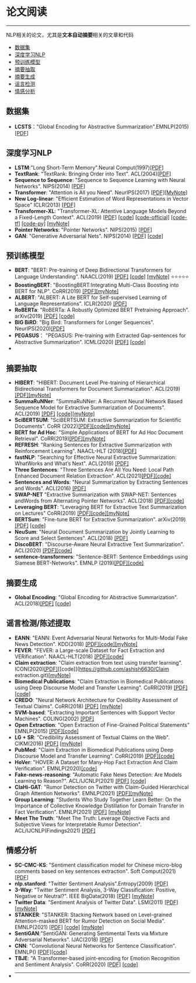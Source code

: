 # 论文阅读
---
NLP相关的论文，尤其是**文本自动摘要**相关的文章和代码

- [数据集](#数据集)
- [深度学习NLP](#深度学习nlp)
- [预训练模型](#预训练模型)
- [摘要抽取](#摘要抽取)
- [摘要生成](#摘要生成)
- [谣言检测](#谣言检测陈述提取)
- [情感分析](#情感分析)

## 数据集
- **LCSTS**："Global Encoding for Abstractive Summarization".EMNLP(2015)[[PDF]](https://aclanthology.org/D15-1229.pdf)
## 深度学习NLP
- **LSTM**:"Long Short-Term Memory".Neural Comput(1997)[[PDF]](https://doi.org/10.1162/neco.1997.9.8.1735)
- **TextRank**: "TextRank: Bringing Order into Text". ACL(2004)[[PDF]](https://aclanthology.org/W04-3252/)
- **Sequence to Sequence**: "Sequence to Sequence Learning with Neural Networks".  NIPS(2014) [[PDF]](https://proceedings.neurips.cc/paper/2014/file/a14ac55a4f27472c5d894ec1c3c743d2-Paper.pdf)
- **Transformer**: "Attention is All you Need". NeurIPS(2017) [[PDF]](https://papers.nips.cc/paper/7181-attention-is-all-you-need.pdf)[[MyNote]](https://github.com/lishuzhen97/Paper_reading/blob/main/Papers/attention-is-all-you-need-Paper.pdf)
- **New Log-linear**: "Efficient Estimation of Word Representations in Vector Space" ICLR(2013) [[PDF]](http://arxiv.org/abs/1301.3781)
- **Transformer-XL**: "Transformer-XL: Attentive Language Models Beyond a Fixed-Length Context". ACL(2019) [[PDF]](https://www.aclweb.org/anthology/P19-1285) [[code]](https://github.com/kimiyoung/transformer-xl)
[[code-official]](https://github.com/tensorflow/tensor2tensor) [[code-tf]](https://github.com/Kyubyong/transformer) [[code-py]](https://github.com/jadore801120/attention-is-all-you-need-pytorch)
[[myNote]](https://github.com/lishuzhen97/Paper_reading/blob/main/Papers/transform_XL.pdf)
- **Pointer Networks**: "Pointer Networks". NIPS(2015)  [[PDF]](https://proceedings.neurips.cc/paper/2015/file/29921001f2f04bd3baee84a12e98098f-Paper.pdf)
- **GAN**: "Generative Adversarial Nets". NIPS(2014) [[PDF]](https://proceedings.neurips.cc/paper/2014/file/5ca3e9b122f61f8f06494c97b1afccf3-Paper.pdf) [[code]](http://www.github.com/goodfeli/adversarial)
## 预训练模型
- **BERT**: "BERT: Pre-training of Deep Bidirectional Transformers for Language Understanding". NAACL(2019) [[PDF]](https://www.aclweb.org/anthology/N19-1423) [[code]](https://github.com/google-research/bert) [[myNote]](https://github.com/lishuzhen97/Paper_reading/blob/main/Papers/BERT.pdf) :star::star::star::star::star:
- **BoostingBERT**: "BoostingBERT:Integrating Multi-Class Boosting into BERT for NLP". CoRR(2019) [[PDF]](https://arxiv.org/abs/2009.05959)[[myNote]](https://github.com/lishuzhen97/Paper_reading/blob/main/Papers/BoostingBERT%20Integrating%20Multi-Class%20Boosting%20into%20BERT%20for%20NLP%20task.pdf)
-  **ALBERT**: "ALBERT: A Lite BERT for Self-supervised Learning of Language Representations". ICLR(2020) [[PDF]](https://openreview.net/pdf?id=H1eA7AEtvS)
-  **RoBERTa**: "RoBERTa: A Robustly Optimized BERT Pretraining Approach". arXiv(2019) [[PDF]](https://arxiv.org/pdf/1907.11692.pdf) [[code]](https://github.com/pytorch/fairseq)
-  **BIG BiRD**: "Big Bird: Transformers for Longer Sequences". NeurIPS(2020)[[PDF]](https://proceedings.neurips.cc/paper/2020/file/c8512d142a2d849725f31a9a7a361ab9-Paper.pdf)
-  **PEGASUS**： "PEGASUS: Pre-training with Extracted Gap-sentences for Abstractive Summarization". ICML(2020) [[PDF]](http://proceedings.mlr.press/v119/zhang20ae.html) [[code]](https://github.com/google-research/pegasus)
-  
## 摘要抽取
- **HIBERT**: "HIBERT: Document Level Pre-training of Hierarchical Bidirectional Transformers for Document Summarization". ACL(2019) [[PDF]](https://doi.org/10.18653/v1/p19-1499)[[myNote]](https://github.com/lishuzhen97/Paper_reading/blob/main/Papers/HIBERT_%E6%9C%AA%E5%BC%80%E6%BA%90.pdf)
- **SummaRuNNer**: "SummaRuNNer: A Recurrent Neural Network Based Sequence Model for Extractive Summarization of Documents". ACL(2019) [[PDF]](http://aaai.org/ocs/index.php/AAAI/AAAI17/paper/view/14636) [[code]](https://github.com/hpzhao/SummaRuNNer
)[[myNote]](https://github.com/lishuzhen97/Paper_reading/blob/main/Papers/SummaRuNNer.pdf)
-  **SciBERTSUM**: "SciBERTSUM: Extractive Summarization for Scientific Documents". CoRR (2022)[[PDF]](https://arxiv.org/abs/2201.08495)[[code]](https://github.com/atharsefid/SciBERTSUM)[[myNote]](https://github.com/lishuzhen97/Paper_reading/blob/main/Papers/SciBERTSUM.pdf)
-  **BERT for Ad Hoc**: "Simple Applications of BERT for Ad Hoc Document Retrieval". CoRR(2019)[[PDF]](http://arxiv.org/abs/1903.10972)[[myNote]](https://github.com/lishuzhen97/Paper_reading/blob/main/Papers/Simple%20Applications%20of%20BERT%20for%20Ad%20Hoc%20Document%20Retrieval.pdf)
-  **REFRESH**: "Ranking Sentences for Extractive Summarization
with Reinforcement Learning". NAACL-HLT (2018)[[PDF]](https://doi.org/10.18653/v1/n18-1158)
-  **fastNLP**: "Searching for Effective Neural Extractive Summarization:
WhatWorks and What’s Next". ACL(2019) [[PDF]](https://doi.org/10.18653/v1/p19-1100)
-  **Three Sentences**: "Three Sentences Are All You Need: Local Path Enhanced Document Relation Extraction". ACL(2021)[[PDF]](https://aclanthology.org/2021.acl-short.126/)[[code]](https://github.com/AndrewZhe/Three-Sentences-Are-All-You-Need)
-  **Sentences and Words**: "Neural Summarization by Extracting Sentences and Words". ACL(2016) [[PDF]](https://aclanthology.org/P16-1046/)
-  **SWAP-NET** "Extractive Summarization with SWAP-NET: Sentences andWords from Alternating Pointer Networks". ACL(2018) [[PDF]](https://aclanthology.org/P18-1014/)[[code]](https://github.com/aishj10/swap-net)
-  **Leveraging BERT**: "Leveraging BERT for Extractive Text Summarization on Lectures" CoRR(2019) [[PDF]](http://arxiv.org/abs/1906.04165)[[code]](https://github.com/dmmiller612/lecture-summarizer)[[myNote]](https://github.com/lishuzhen97/Paper_reading/blob/main/Papers/Leveraging%20BERT%20for%20Extractive%20Text%20Summarization%20on%20Lectures.pdf)
-  **BERTSum**: "Fine-tune BERT for Extractive Summarization". arXiv(2019) [[PDF]](https://arxiv.org/pdf/1903.10318.pdf) [[code]](https://github.com/nlpyang/BertSum)
-  **NeuSum**: "Neural Document Summarization by Jointly Learning to Score and Select Sentences". ACL(2018) [[PDF]](https://www.aclweb.org/anthology/P18-1061) 
-  **DiscoBERT**: "Discourse-Aware Neural Extractive Text Summarization". ACL(2020) [[PDF]](https://aclanthology.org/2020.acl-main.451.pdf)[[code]](https://github.com/ucfnlp/summarization-sing-pair-mix) 
-  **sentence-transformers**: "Sentence-BERT: Sentence Embeddings using Siamese BERT-Networks". EMNLP (2019)[[PDF]](https://doi.org/10.18653/v1/D19-1410)[[code]](https://github.com/UKPLab/sentence-transformers) 
## 摘要生成
-  **Global Encoding**: "Global Encoding for Abstractive Summarization". ACL(2018)[[PDF]](https://aclanthology.org/P18-2027.pdf) [[code]](https://github.com/lancopku/Global-Encoding)
## 谣言检测/陈述提取
- **EANN**: "EANN: Event Adversarial Neural Networks for Multi-Modal Fake News Detection". KDD(2018) [[PDF]](https://doi.org/10.1145/3219819.3219903)[[code]](https://github.com/search?q=EANN)[[myNote]](https://github.com/lishuzhen97/Paper_reading/blob/main/Papers/EANN_%20Event%20Adversarial%20Neural%20Networks%20for%20Multi-Modal%20Fake%20News%20Detection.pdf)
- **FEVER**: "FEVER: a Large-scale Dataset for Fact Extraction and VERification". NAACL-HLT(2018) [[PDF]](https://doi.org/10.18653/v1/n18-1074)[[code]](https://github.com/awslabs/fever)
- **Claim extraction**: "Claim extraction from text using transfer learning". ICON(2020)[[PDF]](https://aclanthology.org/2020.icon-main.39)[[code]](https://github.com/ashish6630/Claim extraction.git)[[myNote]](https://github.com/lishuzhen97/Paper_reading/blob/main/Papers/Claim%20Extraction%20from%20Text%20using%20Transfer%20Learning.pdf)
- **Biomedical Publications**: "Claim Extraction in Biomedical Publications using Deep Discourse Model and Transfer Learning". CoRR(2019) [[PDF]](http://arxiv.org/abs/1907.00962)[[code]](https://github.com/titipata/detecting-scientific-claim)
- **CREDO**: "Neural Network Architecture for Credibility Assessment of Textual Claims". CoRR(2018) [[PDF]](http://arxiv.org/abs/1803.10547) [[myNote]](https://github.com/lishuzhen97/Paper_reading/blob/main/Papers/Neural%20Network%20Architecture%20for%20Credibility%20Assessment%20of%20Textual%20%20Claims.pdf)
- **SVM-based**: "Extracting Important Sentences with Support Vector Machines". COLING(2002) [[PDF]](https://aclanthology.org/C02-1053/)
- **Open Extraction**: "Open Extraction of Fine-Grained Political Statements" EMNLP(2015)
[[PDF]](https://doi.org/10.18653/v1/d15-1008)[[code]](https://people.ischool.berkeley.edu/~dbamman/emnlp2015/)
- **LG + SR**: "Credibility Assessment of Textual Claims on the Web". CIKM(2016) [[PDF]](https://doi.org/10.1145/2983323.2983661) [[myNote]](https://github.com/lishuzhen97/Paper_reading/blob/main/Papers/Credibility%20Assessment%20of%20Textual%20Claims%20on%20the%20Web.pdf)
- **PubMed**: "Claim Extraction in Biomedical Publications using Deep Discourse Model and Transfer Learning". CoRR(2019) [[PDF]](http://arxiv.org/abs/1907.00962)[[code]](https://github.com/titipata/detecting-scientific-claim)
- **HoVer**: "HOVER: A Dataset for Many-Hop Fact Extraction And Claim Verification". EMNLP(2020)[[code]](https://doi.org/10.18653/v1/2020.findings-emnlp.309)
- **Fake-news-reasoning**: "Automatic Fake News Detection: Are Models Learning to Reason?". ACL/IJCNLP(2021) [[PDF]](https://doi.org/10.18653/v1/2021.acl-short.12) [[code]](https://github.com/casperhansen/fake-news-reasoning
)
- **ClaHi-GAT**: "Rumor Detection on Twitter with Claim-Guided Hierarchical Graph Attention Networks". EMNLP(2021) [[PDF]](https://doi.org/10.18653/v1/2021.emnlp-main.786)[[myNote]](https://github.com/lishuzhen97/Paper_reading/blob/main/Papers/R9.Rumor%20Detection%20on%20Twitter%20with%20Claim-Guided%20Hierarchical%20Graph.pdf)
- **Group Learning**: "Students Who Study Together Learn Better: On the Importance of Collective Knowledge Distillation for Domain Transfer in Fact Verification". EMNLP(2021) [[PDF]](https://doi.org/10.18653/v1/2021.emnlp-main.558) [[myNote]](https://github.com/lishuzhen97/Paper_reading/blob/main/Papers/R11.Students%20Who%20Study%20Together%20Learn%20Better%20On%20the%20Importance%20of.pdf)
- **Meet The Truth**: "Meet The Truth: Leverage Objective Facts and Subjective Views for Interpretable Rumor Detection". ACL/IJCNLP(Findings2021) [[PDF]](https://doi.org/10.18653/v1/2021.findings-acl.63)


## 情感分析
- **SC-CMC-KS**: "Sentiment classification model for Chinese micro-blog comments based on key sentences extraction". Soft Comput(2021) [[PDF]](https://link.springer.com/content/pdf/10.1007/s00500-020-05160-8.pdf)
- **nlp.stanford**: "Twitter Sentiment Analysis".Entropy(2009)  [[PDF]](https://www-nlp.stanford.edu/courses/cs224n/2009/fp/3.pdf)
- **3-Way**: "Twitter Sentiment Analysis, 3-Way Classification: Positive, Negative or Neutral?". IEEE BigData(2018) [[PDF]](https://doi.org/10.1109/BigData.2018.8621970) [[myNote]](https://github.com/lishuzhen97/Paper_reading/blob/main/Papers/Twitter_sentiment_analysis_3_way_classification_positive_negative_or_neutral.pdf)
- **Twitter Data**: "Sentiment Analysis of Twitter Data". LSM(2011) [[PDF]](https://aclanthology.org/W11-0705.pdf) [[myNote]](https://github.com/lishuzhen97/Paper_reading/blob/main/Papers/Sentiment%20analysis%20of%20twitter%20data.pdf)
- **STANKER**: "STANKER: Stacking Network based on Level-grained Attention-masked BERT for Rumor Detection on Social Media". EMNLP(2021) [[PDF]](https://doi.org/10.18653/v1/2021.emnlp-main.269) [[code]](https://github.com/fip-lab/STANKER) [[myNote]](https://github.com/lishuzhen97/Paper_reading/blob/main/Papers/R5.STANKER%20Stacking%20Network%20based%20on%20Level-grained%20Attention-masked.pdf)
- **SentiGAN**:"SentiGAN: Generating Sentimental Texts via Mixture Adversarial Networks". IJAC(2018) [[PDF]](https://doi.org/10.24963/ijcai.2018/618)
- **CNN**: "Convolutional Neural Networks for Sentence Classification". EMNLP() [[PDF]](https://doi.org/10.3115/v1/d14-1181)[[code]](https://code.google.com/p/word2vec/)
- **TBJE**: "A Transformer-based joint-encoding for Emotion Recognition and Sentiment Analysis". CoRR(2020) [[PDF]](https://arxiv.org/abs/2006.15955) [[code]](https://github.com/jbdel/MOSEI_UMONS)
-  ****
